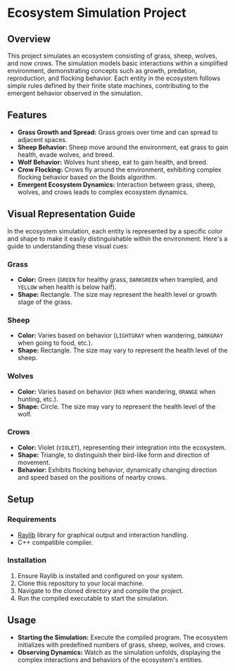 # Ecosystem Simulation Project

## Overview

This project simulates an ecosystem consisting of grass, sheep, wolves, and now crows. The simulation models basic interactions within a simplified environment, demonstrating concepts such as growth, predation, reproduction, and flocking behavior. Each entity in the ecosystem follows simple rules defined by their finite state machines, contributing to the emergent behavior observed in the simulation.

## Features

- **Grass Growth and Spread:** Grass grows over time and can spread to adjacent spaces.
- **Sheep Behavior:** Sheep move around the environment, eat grass to gain health, evade wolves, and breed.
- **Wolf Behavior:** Wolves hunt sheep, eat to gain health, and breed.
- **Crow Flocking:** Crows fly around the environment, exhibiting complex flocking behavior based on the Boids algorithm.
- **Emergent Ecosystem Dynamics:** Interaction between grass, sheep, wolves, and crows leads to complex ecosystem dynamics.

## Visual Representation Guide

In the ecosystem simulation, each entity is represented by a specific color and shape to make it easily distinguishable within the environment. Here's a guide to understanding these visual cues:

### Grass
- **Color:** Green (`GREEN` for healthy grass, `DARKGREEN` when trampled, and `YELLOW` when health is below half).
- **Shape:** Rectangle. The size may represent the health level or growth stage of the grass.

### Sheep
- **Color:** Varies based on behavior (`LIGHTGRAY` when wandering, `DARKGRAY` when going to food, etc.).
- **Shape:** Rectangle. The size may vary to represent the health level of the sheep.

### Wolves
- **Color:** Varies based on behavior (`RED` when wandering, `ORANGE` when hunting, etc.).
- **Shape:** Circle. The size may vary to represent the health level of the wolf.

### Crows
- **Color:** Violet (`VIOLET`), representing their integration into the ecosystem.
- **Shape:** Triangle, to distinguish their bird-like form and direction of movement.
- **Behavior:** Exhibits flocking behavior, dynamically changing direction and speed based on the positions of nearby crows.

## Setup

### Requirements
- [Raylib](https://www.raylib.com/) library for graphical output and interaction handling.
- C++ compatible compiler.

### Installation
1. Ensure Raylib is installed and configured on your system.
2. Clone this repository to your local machine.
3. Navigate to the cloned directory and compile the project.
4. Run the compiled executable to start the simulation.

## Usage
- **Starting the Simulation:** Execute the compiled program. The ecosystem initializes with predefined numbers of grass, sheep, wolves, and crows.
- **Observing Dynamics:** Watch as the simulation unfolds, displaying the complex interactions and behaviors of the ecosystem's entities.
